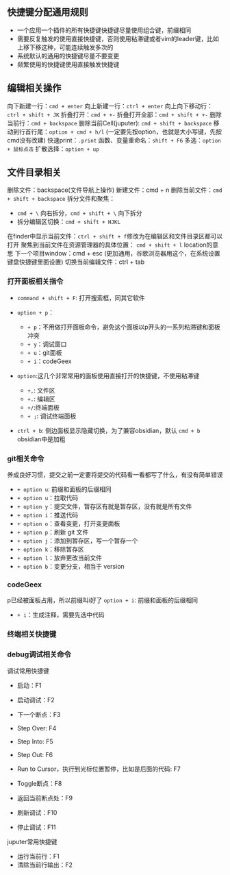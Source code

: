 ## 快捷键分配通用规则
- 一个应用一个插件的所有快捷键快捷键尽量使用组合键，前缀相同
- 需要反复触发的使用直接快捷键，否则使用粘滞键或者vim的leader键，比如上移下移这种，可能连续触发多次的
- 系统默认的通用的快捷键尽量不要变更
- 频繁使用的快捷键使用直接触发快捷键

## 编辑相关操作
向下新建一行：`cmd + enter`
向上新建一行：`ctrl + enter`
向上向下移动行：`ctrl + shift + JK`
折叠打开：`cmd + +-`
折叠打开全部：`cmd + shift + +-`
删除当前行：`cmd + backspace`
删除当前Cell(juputer): `cmd + shift + backspace`
移动到行首行尾：`option + cmd + h/l` (一定要先按option，也就是大小写键，先按cmd没有改建)
快速print：`.print`
函数、变量重命名：`shift + F6`
多选：`option + 鼠标点击`
扩散选择：`option + up`
## 文件目录相关
删除文件：backspace(文件导航上操作)
新建文件：cmd + n
删除当前文件：`cmd + shift + backspace` 
拆分文件和聚焦：
-  `cmd + \` 向右拆分，`cmd + shift + \` 向下拆分
- 拆分编辑区切换：`cmd + shift + HJKL`

 在finder中显示当前文件：`ctrl + shift + f`修改为在编辑区和文件目录区都可以打开
 聚焦到当前文件在资源管理器的具体位置： `cmd + shift + l` location的意思
 下一个项目window：cmd + esc (更加通用，谷歌浏览器用这个，在系统设置键盘快捷键里面设置)
 切换当前编辑文件：ctrl + tab
### 打开面板相关指令
- `command + shift + F`: 打开搜索框，同其它软件
- `option + p`：
  - `+ p`：不用做打开面板命令，避免这个面板以p开头的一系列粘滞键和面板冲突
  - `+ y`：调试窗口
  - `+ u`：git面板
  - `+ i`：codeGeex
  
- `option`:这几个非常常用的面板使用直接打开的快捷键，不使用粘滞键
	- `+,`: 文件区
	- `+.`: 编辑区
	- `+/`:终端面板
	- `+ ;`: 调试终端面板
- `ctrl + b`: 侧边面板显示隐藏切换，为了兼容obsidian，默认 `cmd + b` obsidian中是加粗

### git相关命令
养成良好习惯，提交之前一定要将提交的代码看一看都写了什么，有没有简单错误
- `+ option u`: 前缀和面板的后缀相同
- `+ option u`：拉取代码
- `+ option y`：提交文件，暂存区有就是暂存区，没有就是所有文件
- `+ option i`：推送代码
- `+ option o`：查看变更，打开变更面板
- `+ option p`：刷新 git 文件
- `+ option j`：添加到暂存区，写一个暂存一个
- `+ option k`：移除暂存区
- `+ option l`：放弃更改当前文件
- `+ option b`：变更分支，相当于 version

### codeGeex
p已经被面板占用，所以前缀叫i好了
`option + i`: 前缀和面板的后缀相同
- `+ i`：生成注释，需要先选中代码

### 终端相关快捷键

### debug调试相关命令
调试常用快捷键
- 启动：F1
- 启动调试：F2
- 下一个断点：F3
- Step Over: F4
- Step Into: F5
- Step Out: F6
- Run to Cursor，执行到光标位置暂停，比如是后面的代码: F7

- Toggle断点：F8
- 返回当前断点处：F9
- 刷新调试：F10
- 停止调试：F11

juputer常用快捷键
- 运行当前行：F1
- 清除当前行输出：F2
